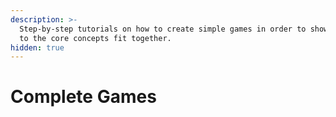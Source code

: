 ```yaml
---
description: >-
  Step-by-step tutorials on how to create simple games in order to show you how
  to the core concepts fit together.
hidden: true
---
```


# Complete Games


